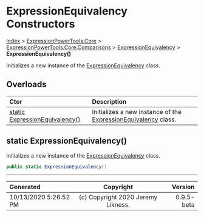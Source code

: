 ﻿# ExpressionEquivalency Constructors

[Index](../index.md) > [ExpressionPowerTools.Core](ExpressionPowerTools.Core.a.md) > [ExpressionPowerTools.Core.Comparisons](ExpressionPowerTools.Core.Comparisons.n.md) > [ExpressionEquivalency](ExpressionPowerTools.Core.Comparisons.ExpressionEquivalency.cs.md) > **ExpressionEquivalency()**

Initializes a new instance of the [ExpressionEquivalency](ExpressionPowerTools.Core.Comparisons.ExpressionEquivalency.cs.md) class.

## Overloads

| Ctor | Description |
| :-- | :-- |
| [static ExpressionEquivalency()](#static-expressionequivalency) | Initializes a new instance of the [ExpressionEquivalency](ExpressionPowerTools.Core.Comparisons.ExpressionEquivalency.cs.md) class. |

## static ExpressionEquivalency()

Initializes a new instance of the [ExpressionEquivalency](ExpressionPowerTools.Core.Comparisons.ExpressionEquivalency.cs.md) class.

```csharp
public static ExpressionEquivalency()
```



---

| Generated | Copyright | Version |
| :-- | :-: | --: |
| 10/13/2020 5:26:52 PM | (c) Copyright 2020 Jeremy Likness. | 0.9.5-beta |
